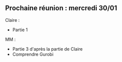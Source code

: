 ## Prochaine réunion : mercredi 30/01

Claire :
- Partie 1

MM :
- Partie 3 d'après la partie de Claire
- Comprendre Gurobi
